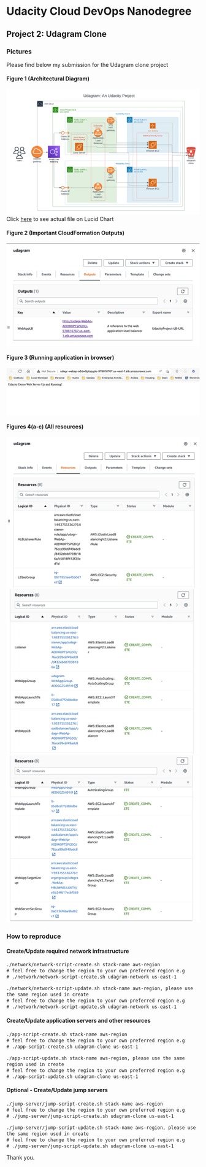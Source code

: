 # Udacity Cloud DevOps Nanodegree

## Project 2: Udagram Clone

### Pictures

Please find below my submission for the Udagram clone project

#### Figure 1 (Architectural Diagram)

![Architecture](./images/01-architecture.png)
Click [here](https://lucid.app/lucidchart/b37016e2-4658-4cef-b3fa-16a7d26fbaef/edit?invitationId=inv_bab64bf9-765c-43ac-99bc-26cb0b6c3d45) to see actual file on Lucid Chart

#### Figure 2 (Important CloudFormation Outputs)

![CloudFormation Outputs](./images/02-cloud-formation-outputs.png)

#### Figure 3 (Running application in browser)

![Application in Browser](./images/03-application.png)

#### Figures 4(a-c) (All resources)

![Resources 1](./images/04-resources-1.png)
![Resources 2](./images/04-resources-2.png)
![Resources 3](./images/04-resources-3.png)

### How to reproduce

#### Create/Update required network infrastructure

```[bash]
./network/network-script-create.sh stack-name aws-region
# feel free to change the region to your own preferred region e.g
# ./network/network-script-create.sh udagram-network us-east-1
```

```[bash]
./network/network-script-update.sh stack-name aws-region, please use the same region used in create
# feel free to change the region to your own preferred region e.g
# ./network/network-script-update.sh udagram-network us-east-1
```

#### Create/Update application servers and other resources

```[bash]
./app-script-create.sh stack-name aws-region
# feel free to change the region to your own preferred region e.g
# ./app-script-create.sh udagram-clone us-east-1
```

```[bash]
./app-script-update.sh stack-name aws-region, please use the same region used in create
# feel free to change the region to your own preferred region e.g
# ./app-script-update.sh udagram-clone us-east-1
```

#### Optional - Create/Update jump servers

```[bash]
./jump-server/jump-script-create.sh stack-name aws-region
# feel free to change the region to your own preferred region e.g
# ./jump-server/jump-script-create.sh udagram-clone us-east-1
```

```[bash]
./jump-server/jump-script-update.sh stack-name aws-region, please use the same region used in create
# feel free to change the region to your own preferred region e.g
# ./jump-server/jump-script-update.sh udagram-clone us-east-1
```

Thank you.
